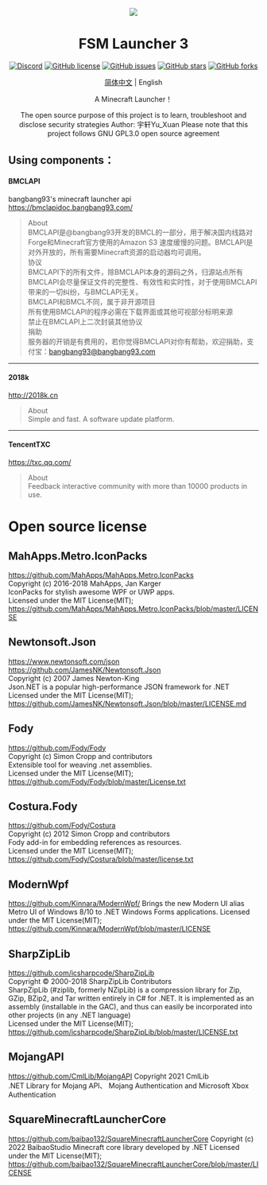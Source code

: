 <p align="center">
<img src="https://s3.bmp.ovh/imgs/2022/03/d948906676b5a9c0.png"/>
</p>

<div align="center">
  
# FSM Launcher 3

[![Discord](https://img.shields.io/discord/935789562322632735.svg?label=&logo=discord&logoColor=ffffff&color=7389D8&labelColor=6A7EC2)](https://discord.gg/Xj9pGPcRHr)
<a href="https://github.com/YUXUAN888/FSM3/blob/master/LICENSE"><img alt="GitHub license" src="https://img.shields.io/github/license/YUXUAN888/FSM3"></a>
<a href="https://github.com/YUXUAN888/FSM3/issues"><img alt="GitHub issues" src="https://img.shields.io/github/issues/YUXUAN888/FSM3"></a>
<a href="https://github.com/YUXUAN888/FSM3/stargazers"><img alt="GitHub stars" src="https://img.shields.io/github/stars/YUXUAN888/FSM3"></a>
<a href="https://github.com/YUXUAN888/FSM3/network"><img alt="GitHub forks" src="https://img.shields.io/github/forks/YUXUAN888/FSM3"></a>

[简体中文](https://github.com/YUXUAN888/FSM3/blob/master/%5BCN%5DREADME.md) | English
  
A Minecraft Launcher！

The open source purpose of this project is to learn, troubleshoot and disclose security strategies
Author: 宇轩Yu_Xuan
Please note that this project follows GNU GPL3.0 open source agreement

</div>
  
## Using components：

#### BMCLAPI
bangbang93's minecraft launcher api  
https://bmclapidoc.bangbang93.com/  
> About  
BMCLAPI是@bangbang93开发的BMCL的一部分，用于解决国内线路对Forge和Minecraft官方使用的Amazon S3 速度缓慢的问题。BMCLAPI是对外开放的，所有需要Minecraft资源的启动器均可调用。  
协议  
BMCLAPI下的所有文件，除BMCLAPI本身的源码之外，归源站点所有  
BMCLAPI会尽量保证文件的完整性、有效性和实时性，对于使用BMCLAPI带来的一切纠纷，与BMCLAPI无关。  
BMCLAPI和BMCL不同，属于非开源项目  
所有使用BMCLAPI的程序必需在下载界面或其他可视部分标明来源  
禁止在BMCLAPI上二次封装其他协议  
捐助  
服务器的开销是有费用的，若你觉得BMCLAPI对你有帮助，欢迎捐助，支付宝：bangbang93@bangbang93.com  

------------

#### 2018k
http://2018k.cn
> About  
Simple and fast.
A software update platform.

------------

#### TencentTXC
https://txc.qq.com/
> About  
Feedback interactive community with more than 10000 products in use.
  
# Open source license  

## MahApps.Metro.IconPacks  

https://github.com/MahApps/MahApps.Metro.IconPacks  
Copyright (c) 2016-2018 MahApps, Jan Karger  
IconPacks for stylish awesome WPF or UWP apps.  
Licensed under the MIT License(MIT);  
https://github.com/MahApps/MahApps.Metro.IconPacks/blob/master/LICENSE  

## Newtonsoft.Json  

https://www.newtonsoft.com/json  
https://github.com/JamesNK/Newtonsoft.Json  
Copyright (c) 2007 James Newton-King  
Json.NET is a popular high-performance JSON framework for .NET  
Licensed under the MIT License(MIT);  
https://github.com/JamesNK/Newtonsoft.Json/blob/master/LICENSE.md  

## Fody  

https://github.com/Fody/Fody  
Copyright (c) Simon Cropp and contributors  
Extensible tool for weaving .net assemblies.  
Licensed under the MIT License(MIT);  
https://github.com/Fody/Fody/blob/master/License.txt  

## Costura.Fody  

https://github.com/Fody/Costura  
Copyright (c) 2012 Simon Cropp and contributors  
Fody add-in for embedding references as resources.  
Licensed under the MIT License(MIT);  
https://github.com/Fody/Costura/blob/master/license.txt  

## ModernWpf

https://github.com/Kinnara/ModernWpf/
Brings the new Modern UI alias Metro UI of Windows 8/10 to .NET Windows Forms applications.
Licensed under the MIT License(MIT);  
https://github.com/Kinnara/ModernWpf/blob/master/LICENSE

## SharpZipLib  

https://github.com/icsharpcode/SharpZipLib  
Copyright © 2000-2018 SharpZipLib Contributors  
SharpZipLib (#ziplib, formerly NZipLib) is a compression library for Zip, GZip, BZip2, and Tar written entirely in C# for .NET. It is implemented as an assembly (installable in the GAC), and thus can easily be incorporated into other projects (in any .NET language)  
Licensed under the MIT License(MIT);  
https://github.com/icsharpcode/SharpZipLib/blob/master/LICENSE.txt  

## MojangAPI  

https://github.com/CmlLib/MojangAPI
Copyright 2021 CmlLib  
.NET Library for Mojang API、
Mojang Authentication and Microsoft Xbox Authentication

## SquareMinecraftLauncherCore

https://github.com/baibao132/SquareMinecraftLauncherCore
Copyright (c) 2022 BaibaoStudio
Minecraft core library developed by .NET
Licensed under the MIT License(MIT);
https://github.com/baibao132/SquareMinecraftLauncherCore/blob/master/LICENSE
